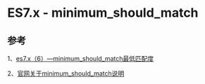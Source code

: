 # ES7.x - minimum_should_match 



## 






## 参考

1、[es7.x（6）—minimum_should_match最低匹配度](https://www.jianshu.com/p/84789dd89dcf)

2、[官网关于minimum_should_match说明](https://www.elastic.co/guide/en/elasticsearch/reference/7.16/query-dsl-minimum-should-match.html#query-dsl-minimum-should-match)

